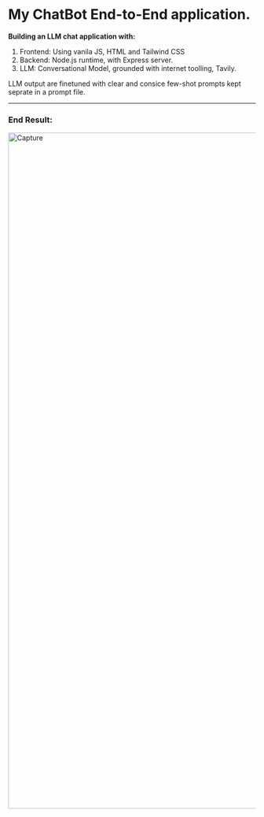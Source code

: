 # My ChatBot End-to-End application.

**Building an LLM chat application with:**


1. Frontend: Using vanila JS, HTML and Tailwind CSS
2. Backend: Node.js runtime, with Express server.
3. LLM: Conversational Model, grounded with internet toolling, Tavily.

LLM output are finetuned with clear and consice few-shot prompts kept seprate in a prompt file.

------------
### End Result:
<img width="1390" height="1373" alt="Capture" src="https://github.com/user-attachments/assets/ae65c6d2-eda6-42a1-be40-ff2abe9c1ef7" />
